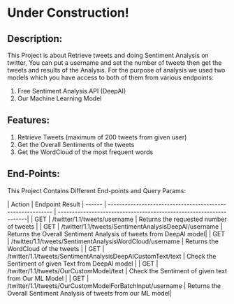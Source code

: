 # Under Construction!

## Description:
This Project is about Retrieve tweets and doing Sentiment Analysis on twitter, You can put a username and set the number of tweets then get the tweets and results of the Analysis.
For the purpose of analysis we used two models which you have access to both of them from various endpoints:

1. Free Sentiment Analysis API (DeepAI)
2. Our Machine Learning Model

## Features:
1. Retrieve Tweets (maximum of 200 tweets from given user)
2. Get the Overall Sentiments of the tweets
3. Get the WordCloud of the most frequent words

## End-Points:

This Project Contains Different End-points and Query Params:

| Action | Endpoint                                                                       Result
| ------ | ---------------------------------------------------------- | -------------------------------------------------------------------|
|  GET   | /twitter/1.1/tweets/username                               |  Returns the requested number of tweets                            |
|  GET   | /twitter/1.1/tweets/SentimentAnalysisDeepAI/username       |  Returns the Overall Sentiment Analysis of tweets from DeepAI model|
|  GET   | /twitter/1.1/tweets/SentimentAnalysisWordCloud/username    |  Returns the WordCloud of the tweets                               |
|  GET   | /twitter/1.1/tweets/SentimentAnalysisDeepAICustomText/text |  Check the Sentiment of given Text from DeepAI model               |
|  GET   | /twitter/1.1/tweets/OurCustomModel/text                    |  Check the Sentiment of given text from Our ML Model               | 
|  GET   | /twitter/1.1/tweets/OurCustomModelForBatchInput/username   |  Returns the Overall Sentiment Analysis of tweets from our ML model|
